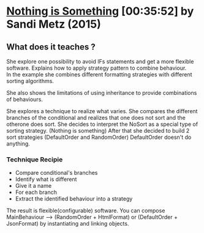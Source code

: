 # [Nothing is Something](https://www.youtube.com/watch?v=OMPfEXIlTVE) [00:35:52] by **Sandi Metz** (2015)

## What does it teaches ?
She explore one possibility to avoid IFs statements and get a more flexible software.
Explains how to apply strategy pattern to combine behaviour.  
In the example she combines different formatting strategies with different sorting algorithms.

She also shows the limitations of using inheritance to provide combinations of behaviours.  

She explores a technique to realize what varies.
She compares the different branches of the conditional and realizes that one does not sort and the otherone does sort.
She decides to interpret the NoSort as a special type of sorting strategy. (Nothing is something)
After that she decided to build 2 sort strategies (DefaultOrder and RandomOrder)
DefaultOrder doesn't do anything.

### Technique Recipie
* Compare conditional's branches
* Identify what is different
* Give it a name
* For each branch
* Extract the identified behaviour into a strategy

The result is flexible(configurable) software.
You can compose MainBehaviour --> (RandomOrder + HtmlFormat) or (DefaultOrder + JsonFormat) by instantiating and linking objects.



